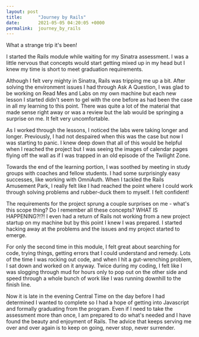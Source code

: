 ```yaml
---
layout: post
title:      "Journey by Rails"
date:       2021-05-05 04:20:05 +0000
permalink:  journey_by_rails
---
```



What a strange trip it's been!

I started the Rails module while waiting for my Sinatra assessment. I was a little nervous that concepts would start getting mixed up in my head but I knew my time is short to meet graduation requirements.

Although I felt very mighty in Sinatra, Rails was tripping me up a bit. After solving the environment issues I had through Ask A Question, I was glad to be working on Read Mes and Labs on my own machine but each new lesson I started didn't seem to gel with the one before as had been the case in all my learning to this point. There was quite a lot of the material that made sense right away or was a review but the lab would be springing a surprise on me. It felt very uncomfortable.

As I worked through the lessons, I noticed the labs were taking longer and longer. Previously, I had not despaired when this was the case but now I was starting to panic. I knew deep down that all of this would be helpful when I reached the project but I was seeing the images of calendar pages flying off the wall as if I was trapped in an old episode of the Twilight Zone.

Towards the end of the learning portion, I was soothed by meeting in study groups with coaches and fellow students. I had some surprisingly easy successes, like working with OmniAuth. When I tackled the Rails Amusement Park, I really felt like I had reached the point where I could work through solving problems and rubber-duck them to myself. I felt confident!

The requirements for the project sprung a couple surprises on me - what's this scope thing? Do I remember all these concepts? WHAT IS HAPPENING?!?! I even had a return of Rails not working from a new project startup on my machine but by this point I knew I was prepared. I started hacking away at the problems and the issues and my project started to emerge.

For only the second time in this module, I felt great about searching for code, trying things, getting errors that I could understand and remedy. Lots of the time I was rocking out code, and when I hit a gut-wrenching problem, I sat down and worked on it anyway. Twice during my coding, I felt like I was slogging through mud for hours only to pop out on the other side and speed through a whole bunch of work like I was running downhill to the finish line.

Now it is late in the evening Central Time on the day before I had determined I wanted to complete so I had a hope of getting into Javascript and formally graduating from the program. Even if I need to take the assessment more than once, I am prepared to do what's needed and I have found the beauty and enjoyment of Rails. The advice that keeps serving me over and over again is to keep on going, never stop, never surrender.
